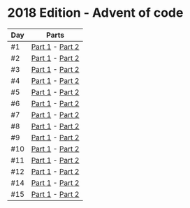# 2018 Edition - Advent of code

Day | Parts
--- | -----------------------------------------------------
#1  | [Part 1](day-1/part-1.js) - [Part 2](day-1/part-2.js)
#2  | [Part 1](day-2/part-1.js) - [Part 2](day-2/part-2.js)
#3  | [Part 1](day-3/part-1.js) - [Part 2](day-3/part-2.js)
#4  | [Part 1](day-4/part-1.js) - [Part 2](day-4/part-2.js)
#5  | [Part 1](day-5/part-1.js) - [Part 2](day-5/part-2.js)
#6  | [Part 1](day-6/part-1.js) - [Part 2](day-6/part-2.js)
#7  | [Part 1](day-7/part-1.js) - [Part 2](day-7/part-2.js)
#8  | [Part 1](day-8/part-1.js) - [Part 2](day-8/part-2.js)
#9  | [Part 1](day-9/part-1.js) - [Part 2](day-9/part-2.js)
#10  | [Part 1](day-10/part-1.js) - [Part 2](day-10/part-2.js)
#11  | [Part 1](day-11/part-1.js) - [Part 2](day-11/part-2.js)
#12  | [Part 1](day-12/part-1.js) - [Part 2](day-12/part-2.js)
#14  | [Part 1](day-14/part-1.js) - [Part 2](day-14/part-2.js)
#15  | [Part 1](day-15/part-1.js) - [Part 2](day-15/part-2.js)